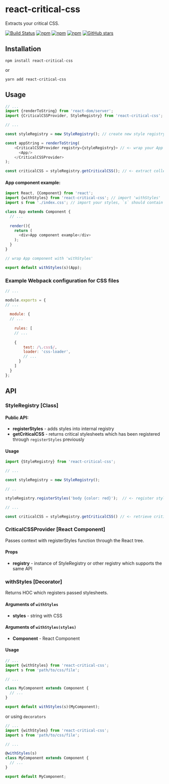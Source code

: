 # react-critical-css

Extracts your critical CSS.

[![Build Status](https://travis-ci.org/sergei-zelinsky/react-critical-css.svg?branch=master)](https://travis-ci.org/sergei-zelinsky/react-critical-css)
[![npm](https://img.shields.io/npm/v/react-critical-css.svg)](https://www.npmjs.com/package/react-critical-css)
[![npm](https://img.shields.io/npm/l/react-critical-css.svg)]()
[![npm](https://img.shields.io/npm/dt/react-critical-css.svg)]()
[![GitHub stars](https://img.shields.io/github/stars/sergei-zelinsky/react-critical-css.svg?style=social&label=Stars)]()


## Installation


```
npm install react-critical-css
```

or

```
yarn add react-critical-css
```

## Usage

```js
// ...
import {renderToString} from 'react-dom/server';
import {CriticalCSSProvider, StyleRegistry} from 'react-critical-css'; // <-

// ...

const styleRegistry = new StyleRegistry(); // create new style registry

const appString = renderToString(
    <CriticalCSSProvider registry={styleRegistry}> // <- wrap your App component with CriticalCSSProvider and pass styleRegistry to it
      <App/>
    </CriticalCSSProvider>
);

const criticalCSS = styleRegistry.getCriticalCSS(); // <- extract collected critical CSS

```

#### App component example:

```js
import React, {Component} from 'react';
import {withStyles} from 'react-critical-css'; // import 'withStyles'
import s from './index.css'; // import your styles, `s` should contain a string with style rules (see example webpack config below)

class App extends Component {
  // ...
  
  render(){
    return (
      <div>App component example</div>
    );
  }
}

// wrap App component with 'withStyles'

export default withStyles(s)(App);

```

### Example Webpack configuration for CSS files

```js
// ...

module.exports = {
// ...
  
  module: {
  // ...
    
    rules: [
    // ...
    
    {
        test: /\.css$/,
        loader: 'css-loader',
        // ...
      }
    ]
  }
};
```

## API

### StyleRegistry [Class]

#### Public API:
- **registerStyles** - adds styles into internal registry
- **getCriticalCSS** - returns critical stylesheets which has been registered through `registerStyles` previously 

#### Usage
```js
import {StyleRegistry} from 'react-critical-css';

// ...

const styleRegistry = new StyleRegistry();

// ..

styleRegistry.registerStyles('body {color: red}');  // <- register stylesheets

// ...

const criticalCSS = styleRegistry.getCriticalCSS() // <- retrieve critical CSS

```

### CriticalCSSProvider [React Component]

Passes context with registerStyles function through the React tree. 

#### Props
- **registry** - instance of StyleRegistry or other registry which supports the same API

### withStyles [Decorator]

Returns HOC which registers passed stylesheets.

#### Arguments of `withStyles`

- **styles** - string with CSS

#### Arguments of `withStyles(styles)`

- **Component** - React Component 

#### Usage

```js
// ...
import {withStyles} from 'react-critical-css';
import s from 'path/to/css/file';

// ...

class MyComponent extends Component {
  // ...
}

export default withStyles(s)(MyComponent);
```

or using `decorators`

```js
// ...
import {withStyles} from 'react-critical-css';
import s from 'path/to/css/file';

// ...

@withStyles(s)
class MyComponent extends Component {
  // ...
}

export default MyComponent;
```

